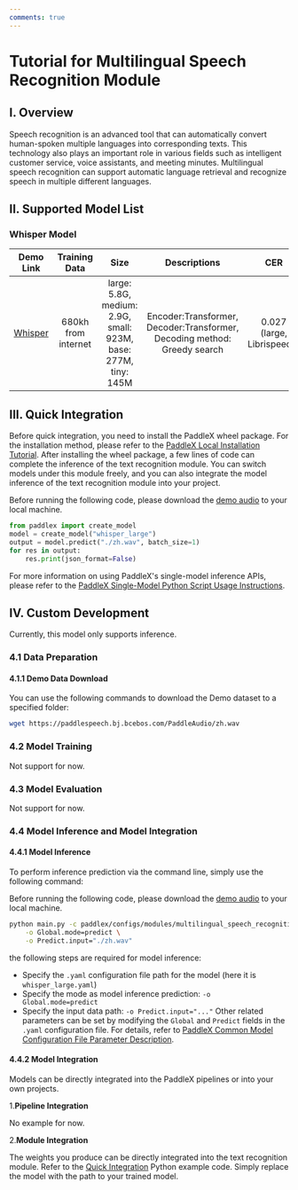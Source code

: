 ```yaml
---
comments: true
---
```


# Tutorial for Multilingual Speech Recognition Module

## I. Overview
Speech recognition is an advanced tool that can automatically convert human-spoken multiple languages into corresponding texts. This technology also plays an important role in various fields such as intelligent customer service, voice assistants, and meeting minutes. Multilingual speech recognition can support automatic language retrieval and recognize speech in multiple different languages.

## II. Supported Model List

### Whisper Model
Demo Link | Training Data | Size | Descriptions | CER | Model
:-----------: | :-----:| :-------: | :-----: | :-----: |:---------:|
[Whisper](../../demos/whisper) | 680kh from internet | large: 5.8G,</br>medium: 2.9G,</br>small: 923M,</br>base: 277M,</br>tiny: 145M | Encoder:Transformer,</br> Decoder:Transformer, </br>Decoding method: </br>Greedy search | 0.027 </br>(large, Librispeech) | [whisper-large](https://paddlespeech.bj.bcebos.com/whisper/whisper_model_20221122/whisper-large-model.tar.gz) </br>[whisper-medium](https://paddlespeech.bj.bcebos.com/whisper/whisper_model_20221122/whisper-medium-model.tar.gz) </br>[whisper-small](https://paddlespeech.bj.bcebos.com/whisper/whisper_model_20221122/whisper-small-model.tar.gz) </br>[whisper-base](https://paddlespeech.bj.bcebos.com/whisper/whisper_model_20221122/whisper-base-model.tar.gz) </br>[whisper-tiny](https://paddlespeech.bj.bcebos.com/whisper/whisper_model_20221122/whisper-tiny-model.tar.gz) </br>

## III. Quick Integration
Before quick integration, you need to install the PaddleX wheel package. For the installation method, please refer to the [PaddleX Local Installation Tutorial](../../../installation/installation.en.md). After installing the wheel package, a few lines of code can complete the inference of the text recognition module. You can switch models under this module freely, and you can also integrate the model inference of the text recognition module into your project.

Before running the following code, please download the [demo audio](https://paddlespeech.bj.bcebos.com/PaddleAudio/zh.wav) to your local machine.

```python
from paddlex import create_model
model = create_model("whisper_large")
output = model.predict("./zh.wav", batch_size=1)
for res in output:
    res.print(json_format=False)
```
For more information on using PaddleX's single-model inference APIs, please refer to the [PaddleX Single-Model Python Script Usage Instructions](../../instructions/model_python_API.en.md).

## IV. Custom Development
Currently, this model only supports inference.

### 4.1 Data Preparation
#### 4.1.1 Demo Data Download
You can use the following commands to download the Demo dataset to a specified folder:

```bash
wget https://paddlespeech.bj.bcebos.com/PaddleAudio/zh.wav
```

### 4.2 Model Training
Not support for now.

### **4.3 Model Evaluation**
Not support for now.

### **4.4 Model Inference and Model Integration**

#### 4.4.1 Model Inference
To perform inference prediction via the command line, simply use the following command:

Before running the following code, please download the [demo audio](https://paddlespeech.bj.bcebos.com/PaddleAudio/zh.wav) to your local machine.

```bash
python main.py -c paddlex/configs/modules/multilingual_speech_recognition/whisper_large.yaml \
    -o Global.mode=predict \
    -o Predict.input="./zh.wav"
```
the following steps are required for model inference:

* Specify the `.yaml` configuration file path for the model (here it is `whisper_large.yaml`)
* Specify the mode as model inference prediction: `-o Global.mode=predict`
* Specify the input data path: `-o Predict.input="..."`
Other related parameters can be set by modifying the `Global` and `Predict` fields in the `.yaml` configuration file. For details, refer to [PaddleX Common Model Configuration File Parameter Description](../../instructions/config_parameters_common.en.md).

#### 4.4.2 Model Integration
Models can be directly integrated into the PaddleX pipelines or into your own projects.

1.<b>Pipeline Integration</b>

No example for now.

2.<b>Module Integration</b>

The weights you produce can be directly integrated into the text recognition module. Refer to the [Quick Integration](#iii-quick-integration) Python example code. Simply replace the model with the path to your trained model.
